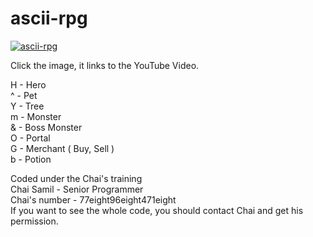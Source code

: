 # ascii-rpg
[![ascii-rpg](https://img.youtube.com/vi/BneWp7Pl6lE/0.jpg)](https://www.youtube.com/watch?v=BneWp7Pl6lE)

Click the image, it links to the YouTube Video.<br />

H - Hero<br />
^ - Pet<br />
Y - Tree<br />
m - Monster<br />
& - Boss Monster<br />
O - Portal<br />
G - Merchant ( Buy, Sell )<br />
b - Potion<br />

Coded under the Chai's training<br />
Chai Samil - Senior Programmer<br />
Chai's number - 77eight96eight471eight<br />
If you want to see the whole code, you should contact Chai and get his permission.<br />
